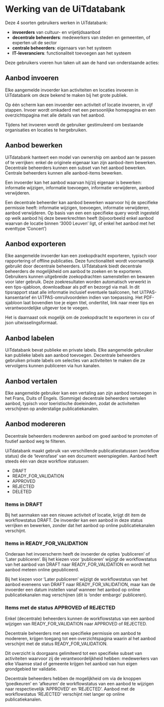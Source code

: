 ---
---

# Werking van de UiTdatabank

Deze 4 soorten gebruikers werken in UiTdatabank:

* **invoerders** van cultuur- en vrijetijdsaanbod
* **decentrale beheerders**: medewerkers van steden en gemeenten, of experten uit de sector
* **centrale beheerders**: eigenaars van het systeem
* **IT-leveranciers**: functionaliteit toevoegen aan het systeem

Deze gebruikers voeren hun taken uit aan de hand van onderstaande acties:

## Aanbod invoeren
Elke aangemelde invoerder kan activiteiten en locaties invoeren in UiTdatabank om deze bekend te maken bij het grote publiek.

Op één scherm kan een invoerder een activiteit of locatie invoeren, in vijf stappen. Invoer wordt omkaderd met een persoonlijke homepagina en een overzichtspagina met alle details van het aanbod.

Tijdens het invoeren wordt de gebruiker gestimuleerd om bestaande organisaties en locaties te hergebruiken.


## Aanbod bewerken
UiTdatabank hanteert een model van ownership om aanbod aan te passen of te verrijken: enkel de originele eigenaar kan zijn aanbod-item bewerken. Decentrale beheerders kunnen een subset van het aanbod bewerken. Centrale beheerders kunnen alle aanbod-items bewerken.

Een invoerder kan het aanbod waarvan hij/zij eigenaar is bewerken: informatie wijzigen, informatie toevoegen, informatie verwijderen, aanbod verwijderen.

Een decentrale beheerder kan aanbod bewerken waarvoor hij de specifieke permissie heeft: informatie wijzigen, toevoegen, informatie verwijderen, aanbod verwijderen. Op basis van een een specifieke query wordt ingesteld op welk aanbod hij deze bewerkrechten heeft (bijvoorbeeld enkel aanbod waarvan de locatie binnen ‘3000 Leuven’ ligt, of enkel het aanbod met het eventtype ‘Concert’)

## Aanbod exporteren
Elke aangemelde invoerder kan een zoekopdracht exporteren, typisch voor rapportering of offline publicaties. Deze functionaliteit wordt voornamelijk gebruikt door decentrale beheerders.
UiTdatabank biedt decentrale beheerders de mogelijkheid om aanbod te zoeken en te exporteren. Gebruikers kunnen uitgebreide zoekopdrachten samenstellen en bewaren voor later gebruik. Deze zoekresultaten worden automatisch verwerkt in een tips-sjabloon, downloadbaar als pdf en bezorgd via mail. In dit tipsrapport staat alle informatie inclusief eventuele taaliconen, het UiTPAS-kansentarief én UiTPAS-omruilvoordelen indien van toepassing. Het PDF-sjabloon laat bovendien toe je eigen titel, ondertitel, link naar meer tips en verantwoordelijke uitgever toe te voegen.

Het is daarnaast ook mogelijk om de zoekopdracht te exporteren in csv of json uitwisselingsformaat.


## Aanbod labelen
UiTdatabank bevat publieke en private labels. Elke aangemelde gebruiker kan publieke labels aan aanbod toevoegen. Decentrale beheerders gebruiken private labels om selecties van activiteiten te maken die ze vervolgens kunnen publiceren via hun kanalen.

## Aanbod vertalen
Elke aangemelde gebruiker kan een vertaling aan zijn aanbod toevoegen in het Frans, Duits of Engels. (Sommige) decentrale beheerders vertalen aanbod, typisch voor toeristische doeleinden, zodat de activiteiten verschijnen op anderstalige publicatiekanalen.

## Aanbod modereren
Decentrale beheerders modereren aanbod om goed aanbod te promoten of foutief aanbod weg te filteren.

UiTdatabank maakt gebruik van verschillende publicatiestatussen (workflow status) die de ‘levensfase’ van een document weerspiegelen. Aanbod heeft steeds één van deze workflow statussen:

* DRAFT
* READY_FOR_VALIDATION
* APPROVED
* REJECTED
* DELETED

### Items in DRAFT

Bij het aanmaken van een nieuwe activiteit of locatie, krijgt dit item de workflowstatus DRAFT. De invoerder kan een aanbod in deze status verrijken en bewerken, zonder dat het aanbod op online publicatiekanalen verschijnt.

### Items in READY_FOR_VALIDATION

Onderaan het invoerscherm heeft de invoerder de opties ‘publiceren’ of ‘Later publiceren’. Bij het kiezen voor ‘publiceren’ wijzigt de workflowstatus van het aanbod van DRAFT naar READY_FOR_VALIDATION en wordt het aanbod meteen online gepubliceerd. 

Bij het kiezen voor ‘Later publiceren’ wijzigt de workflowstatus van het aanbod eveneens van DRAFT naar READY_FOR_VALIDATION, maar kan de invoerder een datum instellen vanaf wanneer het aanbod op online publicatiekanalen mag verschijnen (dit is ‘onder embargo’ publiceren).

### Items met de status APPROVED of REJECTED

Enkel (decentrale) beheerders kunnen de workflowstatus van een aanbod wijzigen van READY_FOR_VALIDATION naar APPROVED of REJECTED.

Decentrale beheerders met een specifieke permissie om aanbod te modereren, krijgen toegang tot een overzichtspagina waarin al het aanbod verschijnt met de status READY_FOR_VALIDATION.

Dit overzicht is doorgaans gelimiteerd tot een specifieke subset van activiteiten waarvoor zij de verantwoordelijkheid hebben:  medewerkers van elke Vlaamse stad of gemeente krijgen het aanbod van hun eigen grondgebied ter validatie.

Decentrale beheerders hebben de mogelijkheid om via de knoppen ‘goedkeuren’ en ‘afkeuren’ de workflowstatus van een aanbod te wijzigen naar respectievelijk ‘APPROVED’ en ‘REJECTED’. Aanbod met de workflowstatus ‘REJECTED’ verschijnt niet langer op online publicatiekanalen.
